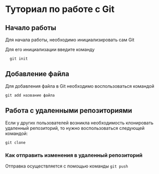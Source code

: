 # Туториал по работе с Git

## Начало работы

Для начала работы, необходимо инициализировать сам Git

Для его инициализации введите команду 

```
  git init
```

## Добавление файла

Для добавления файла в Git необходимо воспользоваться командой 

```
git add название файла
```

## Работа с удаленными репозиториями

Если у других пользователей возникла необходимость клонировать удаленный репозиторий, то нужно воспользоваться следующей командой:
```
git clone
```

### Как отправить изменения в удаленный репозиторий

Отправка осуществляется с помощью команды ```git push```
